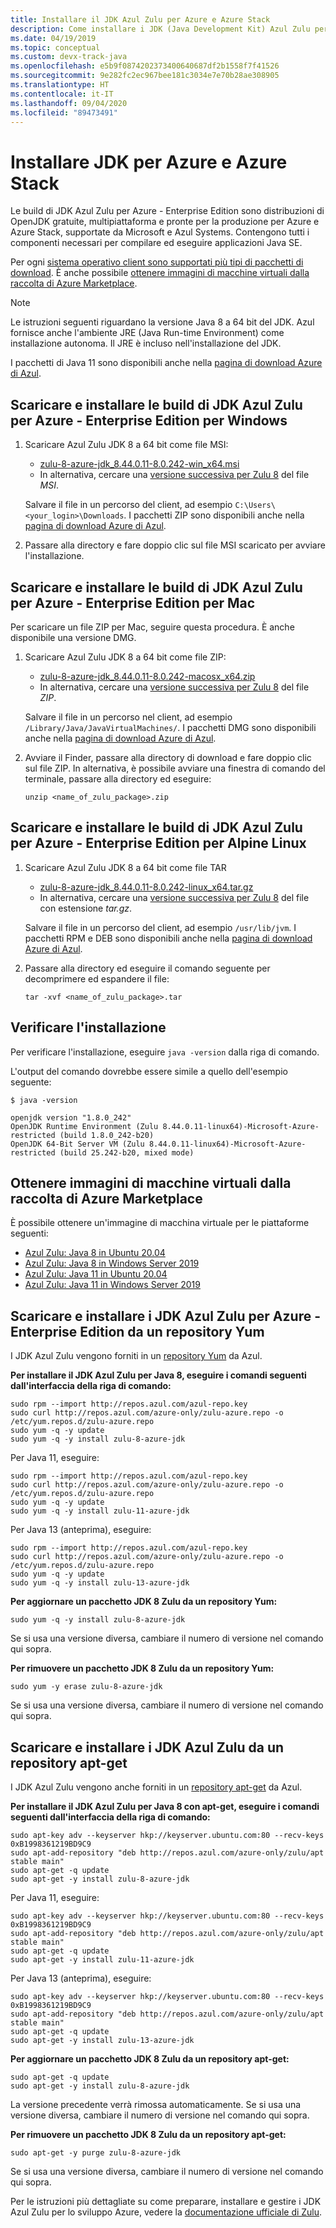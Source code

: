 ```yaml
---
title: Installare il JDK Azul Zulu per Azure e Azure Stack
description: Come installare i JDK (Java Development Kit) Azul Zulu per lo sviluppo di Azure con Windows, Linux e Mac
ms.date: 04/19/2019
ms.topic: conceptual
ms.custom: devx-track-java
ms.openlocfilehash: e5b9f0874202373400640687df2b1558f7f41526
ms.sourcegitcommit: 9e282fc2ec967bee181c3034e7e70b28ae308905
ms.translationtype: HT
ms.contentlocale: it-IT
ms.lasthandoff: 09/04/2020
ms.locfileid: "89473491"
---
```

# <a name="install-the-jdk-for-azure-and-azure-stack"></a>Installare JDK per Azure e Azure Stack

Le build di JDK Azul Zulu per Azure - Enterprise Edition sono distribuzioni di OpenJDK gratuite, multipiattaforma e pronte per la produzione per Azure e Azure Stack, supportate da Microsoft e Azul Systems. Contengono tutti i componenti necessari per compilare ed eseguire applicazioni Java SE.

Per ogni [sistema operativo client sono supportati più tipi di pacchetti di download](https://www.azul.com/downloads/azure-only/zulu/). È anche possibile [ottenere immagini di macchine virtuali dalla raccolta di Azure Marketplace](#get-virtual-machine-images-from-the-azure-marketplace-gallery).

> [!NOTE]
> Le istruzioni seguenti riguardano la versione Java 8 a 64 bit del JDK. Azul fornisce anche l'ambiente JRE (Java Run-time Environment) come installazione autonoma. Il JRE è incluso nell'installazione del JDK.
>
> I pacchetti di Java 11 sono disponibili anche nella [pagina di download Azure di Azul](https://www.azul.com/downloads/azure-only/zulu/).

## <a name="download-and-install-the-azul-zulu-for-azure---enterprise-edition-jdk-builds-for-windows"></a>Scaricare e installare le build di JDK Azul Zulu per Azure - Enterprise Edition per Windows

1. Scaricare Azul Zulu JDK 8 a 64 bit come file MSI:

   * [zulu-8-azure-jdk_8.44.0.11-8.0.242-win_x64.msi](http://repos.azul.com/azure-only/zulu/packages/zulu-8/8u242/zulu-8-azure-jdk_8.44.0.11-8.0.242-win_x64.msi)
   * In alternativa, cercare una [versione successiva per Zulu 8](http://repos.azul.com/azure-only/zulu/packages/zulu-8) del file *MSI*.

   Salvare il file in un percorso del client, ad esempio `C:\Users\<your_login>\Downloads`. I pacchetti ZIP sono disponibili anche nella [pagina di download Azure di Azul](https://www.azul.com/downloads/azure-only/zulu/).

2. Passare alla directory e fare doppio clic sul file MSI scaricato per avviare l'installazione.

## <a name="download-and-install-the-azul-zulu-for-azure---enterprise-edition-jdk-builds-for-mac"></a>Scaricare e installare le build di JDK Azul Zulu per Azure - Enterprise Edition per Mac

Per scaricare un file ZIP per Mac, seguire questa procedura. È anche disponibile una versione DMG.

1. Scaricare Azul Zulu JDK 8 a 64 bit come file ZIP:

   * [zulu-8-azure-jdk_8.44.0.11-8.0.242-macosx_x64.zip](http://repos.azul.com/azure-only/zulu/packages/zulu-8/8u242/zulu-8-azure-jdk_8.44.0.11-8.0.242-macosx_x64.zip)
   * In alternativa, cercare una [versione successiva per Zulu 8](http://repos.azul.com/azure-only/zulu/packages/zulu-8) del file *ZIP*.

   Salvare il file in un percorso nel client, ad esempio `/Library/Java/JavaVirtualMachines/`. I pacchetti DMG sono disponibili anche nella [pagina di download Azure di Azul](https://www.azul.com/downloads/azure-only/zulu/).

2. Avviare il Finder, passare alla directory di download e fare doppio clic sul file ZIP. In alternativa, è possibile avviare una finestra di comando del terminale, passare alla directory ed eseguire:

    ```cli
    unzip <name_of_zulu_package>.zip
    ```

## <a name="download-and-install-the-azul-zulu-for-azure---enterprise-edition-jdk-builds-for-alpine-linux"></a>Scaricare e installare le build di JDK Azul Zulu per Azure - Enterprise Edition per Alpine Linux

1. Scaricare Azul Zulu JDK 8 a 64 bit come file TAR

   * [zulu-8-azure-jdk_8.44.0.11-8.0.242-linux_x64.tar.gz](http://repos.azul.com/azure-only/zulu/packages/zulu-8/8u242/zulu-8-azure-jdk_8.44.0.11-8.0.242-linux_x64.tar.gz)
   * In alternativa, cercare una [versione successiva per Zulu 8](https://repos.azul.com/azure-only/zulu/packages/zulu-8) del file con estensione *tar.gz*.

   Salvare il file in un percorso del client, ad esempio `/usr/lib/jvm`. I pacchetti RPM e DEB sono disponibili anche nella [pagina di download Azure di Azul](https://www.azul.com/downloads/azure-only/zulu/).

2. Passare alla directory ed eseguire il comando seguente per decomprimere ed espandere il file:

    ```cli
    tar -xvf <name_of_zulu_package>.tar
    ```

## <a name="confirm-your-installation"></a>Verificare l'installazione

Per verificare l'installazione, eseguire `java -version` dalla riga di comando.

L'output del comando dovrebbe essere simile a quello dell'esempio seguente:

```cli
$ java -version

openjdk version "1.8.0_242"
OpenJDK Runtime Environment (Zulu 8.44.0.11-linux64)-Microsoft-Azure-restricted (build 1.8.0_242-b20)
OpenJDK 64-Bit Server VM (Zulu 8.44.0.11-linux64)-Microsoft-Azure-restricted (build 25.242-b20, mixed mode)
```

## <a name="get-virtual-machine-images-from-the-azure-marketplace-gallery"></a>Ottenere immagini di macchine virtuali dalla raccolta di Azure Marketplace

È possibile ottenere un'immagine di macchina virtuale per le piattaforme seguenti:

* [Azul Zulu: Java 8 in Ubuntu 20.04](https://azuremarketplace.microsoft.com/marketplace/apps/azul.azul-zulu11-ubuntu-2004?tab=Overview)
* [Azul Zulu: Java 8 in Windows Server 2019](https://azuremarketplace.microsoft.com/marketplace/apps/azul.azul-zulu8-windows-2019)
* [Azul Zulu: Java 11 in Ubuntu 20.04](https://azuremarketplace.microsoft.com/marketplace/apps/azul.azul-zulu11-ubuntu-2004?tab=Overview)
* [Azul Zulu: Java 11 in Windows Server 2019](https://azuremarketplace.microsoft.com/marketplace/apps/azul.azul-zulu11-windows-2019)

## <a name="download-and-install-the-azul-zulu-for-azure---enterprise-edition-jdks-from-a-yum-repository"></a>Scaricare e installare i JDK Azul Zulu per Azure - Enterprise Edition da un repository Yum

I JDK Azul Zulu vengono forniti in un [repository Yum](https://repos.azul.com/azure-only/zulu-azure.repo) da Azul.

**Per installare il JDK Azul Zulu per Java 8, eseguire i comandi seguenti dall'interfaccia della riga di comando:**

```cli
sudo rpm --import http://repos.azul.com/azul-repo.key
sudo curl http://repos.azul.com/azure-only/zulu-azure.repo -o /etc/yum.repos.d/zulu-azure.repo
sudo yum -q -y update
sudo yum -q -y install zulu-8-azure-jdk
```

Per Java 11, eseguire:

```cli
sudo rpm --import http://repos.azul.com/azul-repo.key
sudo curl http://repos.azul.com/azure-only/zulu-azure.repo -o /etc/yum.repos.d/zulu-azure.repo
sudo yum -q -y update
sudo yum -q -y install zulu-11-azure-jdk
```

Per Java 13 (anteprima), eseguire:

```cli
sudo rpm --import http://repos.azul.com/azul-repo.key
sudo curl http://repos.azul.com/azure-only/zulu-azure.repo -o /etc/yum.repos.d/zulu-azure.repo
sudo yum -q -y update
sudo yum -q -y install zulu-13-azure-jdk
```

**Per aggiornare un pacchetto JDK 8 Zulu da un repository Yum:**

```cli
sudo yum -q -y install zulu-8-azure-jdk
```

Se si usa una versione diversa, cambiare il numero di versione nel comando qui sopra.

**Per rimuovere un pacchetto JDK 8 Zulu da un repository Yum:**

```cli
sudo yum -y erase zulu-8-azure-jdk
```

Se si usa una versione diversa, cambiare il numero di versione nel comando qui sopra.

## <a name="download-and-install-the-azul-zulu-jdks-from-an-apt-get-repository"></a>Scaricare e installare i JDK Azul Zulu da un repository apt-get

I JDK Azul Zulu vengono anche forniti in un [repository apt-get](https://repos.azul.com/azure-only/zulu/apt) da Azul.

**Per installare il JDK Azul Zulu per Java 8 con apt-get, eseguire i comandi seguenti dall'interfaccia della riga di comando:**

```cli
sudo apt-key adv --keyserver hkp://keyserver.ubuntu.com:80 --recv-keys 0xB1998361219BD9C9
sudo apt-add-repository "deb http://repos.azul.com/azure-only/zulu/apt stable main"
sudo apt-get -q update
sudo apt-get -y install zulu-8-azure-jdk
```

Per Java 11, eseguire:

```cli
sudo apt-key adv --keyserver hkp://keyserver.ubuntu.com:80 --recv-keys 0xB1998361219BD9C9
sudo apt-add-repository "deb http://repos.azul.com/azure-only/zulu/apt stable main"
sudo apt-get -q update
sudo apt-get -y install zulu-11-azure-jdk
```

Per Java 13 (anteprima), eseguire:

```cli
sudo apt-key adv --keyserver hkp://keyserver.ubuntu.com:80 --recv-keys 0xB1998361219BD9C9
sudo apt-add-repository "deb http://repos.azul.com/azure-only/zulu/apt stable main"
sudo apt-get -q update
sudo apt-get -y install zulu-13-azure-jdk
```

**Per aggiornare un pacchetto JDK 8 Zulu da un repository apt-get:**

```cli
sudo apt-get -q update
sudo apt-get -y install zulu-8-azure-jdk
```

La versione precedente verrà rimossa automaticamente.
Se si usa una versione diversa, cambiare il numero di versione nel comando qui sopra.

**Per rimuovere un pacchetto JDK 8 Zulu da un repository apt-get:**

```cli
sudo apt-get -y purge zulu-8-azure-jdk
```

Se si usa una versione diversa, cambiare il numero di versione nel comando qui sopra.

Per le istruzioni più dettagliate su come preparare, installare e gestire i JDK Azul Zulu per lo sviluppo Azure, vedere la [documentazione ufficiale di Zulu](https://docs.azul.com/zulu/zuludocs/index.htm).
